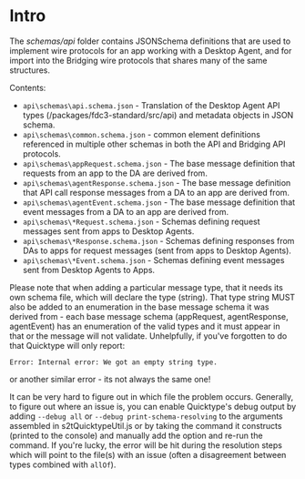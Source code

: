 # Intro

The _schemas/api_ folder contains JSONSchema definitions that are used to implement wire protocols for an app working with a Desktop Agent, and for import into the Bridging wire protocols that shares many of the same structures.

Contents:

- `api\schemas\api.schema.json` - Translation of the Desktop Agent API types (/packages/fdc3-standard/src/api) and metadata objects in JSON schema.
- `api\schemas\common.schema.json` - common element definitions referenced in multiple other schemas in both the API and Bridging API protocols.
- `api\schemas\appRequest.schema.json` - The base message definition that requests from an app to the DA are derived from.
- `api\schemas\agentResponse.schema.json` - The base message definition that API call response messages from a DA to an app are derived from.
- `api\schemas\agentEvent.schema.json` - The base message definition that event messages from a DA to an app are derived from.
- `api\schemas\*Request.schema.json` - Schemas defining request messages sent from apps to Desktop Agents.
- `api\schemas\*Response.schema.json` - Schemas defining responses from DAs to apps for request messages (sent from apps to Desktop Agents).
- `api\schemas\*Event.schema.json` - Schemas defining event messages sent from Desktop Agents to Apps.

Please note that when adding a particular message type, that it needs its own schema file, which will declare the type (string). That type string MUST also be added to an enumeration in the base message schema it was derived from - each base message schema (appRequest, agentResponse, agentEvent) has an enumeration of the valid types and it must appear in that or the message will not validate. Unhelpfully, if you've forgotten to do that Quicktype will only report:

```
Error: Internal error: We got an empty string type.
```

or another similar error - its not always the same one!

It can be very hard to figure out in which file the problem occurs. Generally, to figure out where an issue is, you can enable Quicktype's debug output by adding `--debug all` or `--debug print-schema-resolving` to the arguments assembled in s2tQuicktypeUtil.js or by taking the command it constructs (printed to the console) and manually add the option and re-run the command. If you're lucky, the error will be hit during the resolution steps which will point to the file(s) with an issue (often a disagreement between types combined with `allOf`).
